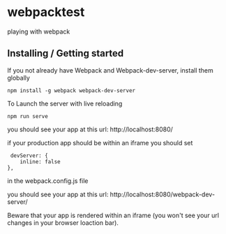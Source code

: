 # webpacktest
playing with webpack

## Installing / Getting started

If you not already have Webpack and Webpack-dev-server, install them globally
```shell
npm install -g webpack webpack-dev-server
```

To Launch the server with live reloading
```shell
npm run serve
```

you should see your app at this url:
http://localhost:8080/

if your production app should be within an iframe you should set
```
 devServer: { 
    inline: false 
},
```
in the webpack.config.js file

you should see your app at this url:
http://localhost:8080/webpack-dev-server/

Beware that your app is rendered within an iframe (you won't see your url changes in your browser loaction bar).